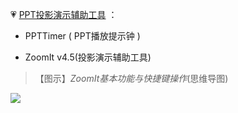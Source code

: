 💗 [PPT投影演示辅助工具]() ：

- PPTTimer ( PPT播放提示钟 )

- ZoomIt v4.5(投影演示辅助工具)

> 【图示】*ZoomIt基本功能与快捷键操作*(思维导图)
 <img src="https://github.com/taoste/Hello-World/blob/master/Tools/PPT%E6%8A%95%E5%BD%B1%E6%BC%94%E7%A4%BA%E8%BE%85%E5%8A%A9%E5%B7%A5%E5%85%B7/ZoomIt%E5%9F%BA%E6%9C%AC%E5%8A%9F%E8%83%BD%E4%B8%8E%E5%BF%AB%E6%8D%B7%E9%94%AE%E6%93%8D%E4%BD%9C(%E6%80%9D%E7%BB%B4%E5%AF%BC%E5%9B%BE).png?raw=true"/>
